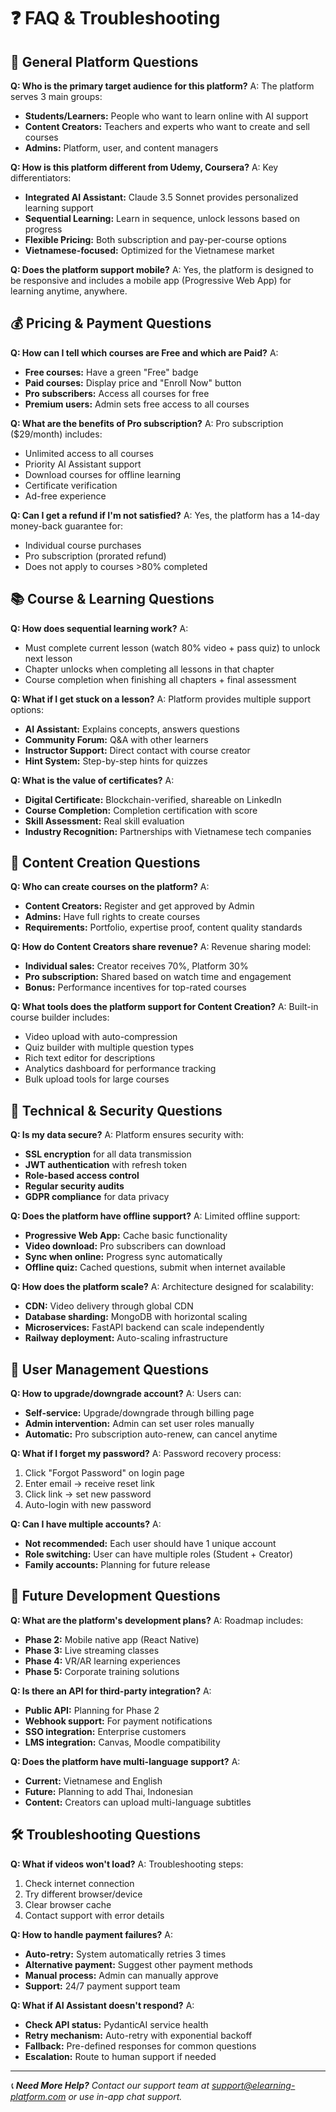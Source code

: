 # ❓ FAQ & Troubleshooting

## 🎯 General Platform Questions

**Q: Who is the primary target audience for this platform?**
A: The platform serves 3 main groups:
- **Students/Learners:** People who want to learn online with AI support
- **Content Creators:** Teachers and experts who want to create and sell courses
- **Admins:** Platform, user, and content managers

**Q: How is this platform different from Udemy, Coursera?**
A: Key differentiators:
- **Integrated AI Assistant:** Claude 3.5 Sonnet provides personalized learning support
- **Sequential Learning:** Learn in sequence, unlock lessons based on progress
- **Flexible Pricing:** Both subscription and pay-per-course options
- **Vietnamese-focused:** Optimized for the Vietnamese market

**Q: Does the platform support mobile?**
A: Yes, the platform is designed to be responsive and includes a mobile app (Progressive Web App) for learning anytime, anywhere.

## 💰 Pricing & Payment Questions

**Q: How can I tell which courses are Free and which are Paid?**
A: 
- **Free courses:** Have a green "Free" badge
- **Paid courses:** Display price and "Enroll Now" button  
- **Pro subscribers:** Access all courses for free
- **Premium users:** Admin sets free access to all courses

**Q: What are the benefits of Pro subscription?**
A: Pro subscription ($29/month) includes:
- Unlimited access to all courses
- Priority AI Assistant support
- Download courses for offline learning
- Certificate verification
- Ad-free experience

**Q: Can I get a refund if I'm not satisfied?**
A: Yes, the platform has a 14-day money-back guarantee for:
- Individual course purchases
- Pro subscription (prorated refund)
- Does not apply to courses >80% completed

## 📚 Course & Learning Questions

**Q: How does sequential learning work?**
A: 
- Must complete current lesson (watch 80% video + pass quiz) to unlock next lesson
- Chapter unlocks when completing all lessons in that chapter
- Course completion when finishing all chapters + final assessment

**Q: What if I get stuck on a lesson?**
A: Platform provides multiple support options:
- **AI Assistant:** Explains concepts, answers questions
- **Community Forum:** Q&A with other learners
- **Instructor Support:** Direct contact with course creator
- **Hint System:** Step-by-step hints for quizzes

**Q: What is the value of certificates?**
A: 
- **Digital Certificate:** Blockchain-verified, shareable on LinkedIn
- **Course Completion:** Completion certification with score
- **Skill Assessment:** Real skill evaluation
- **Industry Recognition:** Partnerships with Vietnamese tech companies

## 🎨 Content Creation Questions

**Q: Who can create courses on the platform?**
A: 
- **Content Creators:** Register and get approved by Admin
- **Admins:** Have full rights to create courses
- **Requirements:** Portfolio, expertise proof, content quality standards

**Q: How do Content Creators share revenue?**
A: Revenue sharing model:
- **Individual sales:** Creator receives 70%, Platform 30%
- **Pro subscription:** Shared based on watch time and engagement
- **Bonus:** Performance incentives for top-rated courses

**Q: What tools does the platform support for Content Creation?**
A: Built-in course builder includes:
- Video upload with auto-compression
- Quiz builder with multiple question types
- Rich text editor for descriptions
- Analytics dashboard for performance tracking
- Bulk upload tools for large courses

## 🔐 Technical & Security Questions

**Q: Is my data secure?**
A: Platform ensures security with:
- **SSL encryption** for all data transmission
- **JWT authentication** with refresh token
- **Role-based access control** 
- **Regular security audits**
- **GDPR compliance** for data privacy

**Q: Does the platform have offline support?**
A: Limited offline support:
- **Progressive Web App:** Cache basic functionality
- **Video download:** Pro subscribers can download
- **Sync when online:** Progress sync automatically
- **Offline quiz:** Cached questions, submit when internet available

**Q: How does the platform scale?**
A: Architecture designed for scalability:
- **CDN:** Video delivery through global CDN
- **Database sharding:** MongoDB with horizontal scaling
- **Microservices:** FastAPI backend can scale independently
- **Railway deployment:** Auto-scaling infrastructure

## 👥 User Management Questions

**Q: How to upgrade/downgrade account?**
A: Users can:
- **Self-service:** Upgrade/downgrade through billing page
- **Admin intervention:** Admin can set user roles manually
- **Automatic:** Pro subscription auto-renew, can cancel anytime

**Q: What if I forget my password?**
A: Password recovery process:
1. Click "Forgot Password" on login page
2. Enter email → receive reset link
3. Click link → set new password
4. Auto-login with new password

**Q: Can I have multiple accounts?**
A: 
- **Not recommended:** Each user should have 1 unique account
- **Role switching:** User can have multiple roles (Student + Creator)
- **Family accounts:** Planning for future release

## 🚀 Future Development Questions

**Q: What are the platform's development plans?**
A: Roadmap includes:
- **Phase 2:** Mobile native app (React Native)
- **Phase 3:** Live streaming classes
- **Phase 4:** VR/AR learning experiences
- **Phase 5:** Corporate training solutions

**Q: Is there an API for third-party integration?**
A: 
- **Public API:** Planning for Phase 2
- **Webhook support:** For payment notifications
- **SSO integration:** Enterprise customers
- **LMS integration:** Canvas, Moodle compatibility

**Q: Does the platform have multi-language support?**
A: 
- **Current:** Vietnamese and English
- **Future:** Planning to add Thai, Indonesian
- **Content:** Creators can upload multi-language subtitles

## 🛠️ Troubleshooting Questions

**Q: What if videos won't load?**
A: Troubleshooting steps:
1. Check internet connection
2. Try different browser/device
3. Clear browser cache
4. Contact support with error details

**Q: How to handle payment failures?**
A: 
- **Auto-retry:** System automatically retries 3 times
- **Alternative payment:** Suggest other payment methods
- **Manual process:** Admin can manually approve
- **Support:** 24/7 payment support team

**Q: What if AI Assistant doesn't respond?**
A: 
- **Check API status:** PydanticAI service health
- **Retry mechanism:** Auto-retry with exponential backoff
- **Fallback:** Pre-defined responses for common questions
- **Escalation:** Route to human support if needed

---

*📞 **Need More Help?** Contact our support team at support@elearning-platform.com or use in-app chat support.*